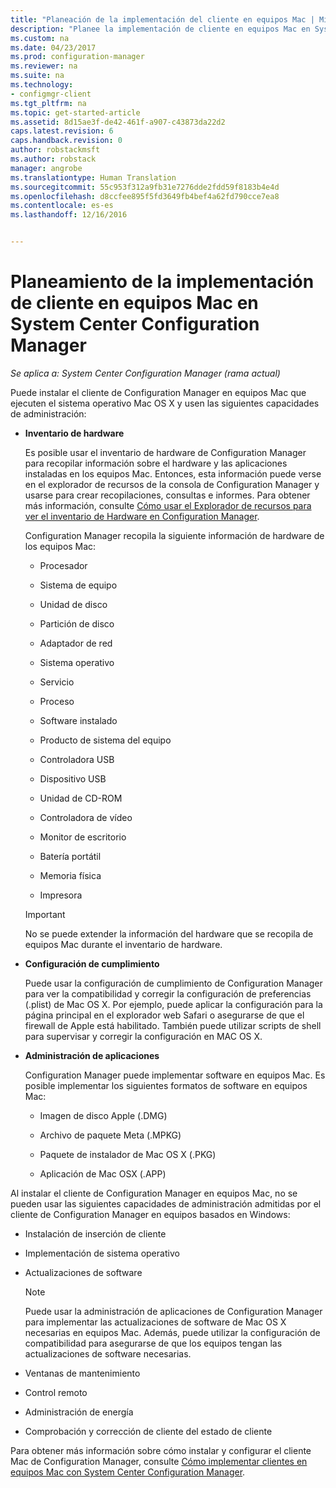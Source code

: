 ```yaml
---
title: "Planeación de la implementación del cliente en equipos Mac | Microsoft Docs"
description: "Planee la implementación de cliente en equipos Mac en System Center Configuration Manager."
ms.custom: na
ms.date: 04/23/2017
ms.prod: configuration-manager
ms.reviewer: na
ms.suite: na
ms.technology:
- configmgr-client
ms.tgt_pltfrm: na
ms.topic: get-started-article
ms.assetid: 8d15ae3f-de42-461f-a907-c43873da22d2
caps.latest.revision: 6
caps.handback.revision: 0
author: robstackmsft
ms.author: robstack
manager: angrobe
ms.translationtype: Human Translation
ms.sourcegitcommit: 55c953f312a9fb31e7276dde2fdd59f8183b4e4d
ms.openlocfilehash: d8ccfee895f5fd3649fb4bef4a62fd790cce7ea8
ms.contentlocale: es-es
ms.lasthandoff: 12/16/2016


---
```

# <a name="planning-for-client-deployment-to-mac-computers-in-system-center-configuration-manager"></a>Planeamiento de la implementación de cliente en equipos Mac en System Center Configuration Manager

*Se aplica a: System Center Configuration Manager (rama actual)*

Puede instalar el cliente de Configuration Manager en equipos Mac que ejecuten el sistema operativo Mac OS X y usen las siguientes capacidades de administración:  

-   **Inventario de hardware**  

     Es posible usar el inventario de hardware de Configuration Manager para recopilar información sobre el hardware y las aplicaciones instaladas en los equipos Mac. Entonces, esta información puede verse en el explorador de recursos de la consola de Configuration Manager y usarse para crear recopilaciones, consultas e informes. Para obtener más información, consulte [Cómo usar el Explorador de recursos para ver el inventario de Hardware en Configuration Manager](../../../../core/clients/manage/inventory/use-resource-explorer-to-view-hardware-inventory.md).  

     Configuration Manager recopila la siguiente información de hardware de los equipos Mac:  

    -   Procesador  

    -   Sistema de equipo  

    -   Unidad de disco  

    -   Partición de disco  

    -   Adaptador de red  

    -   Sistema operativo  

    -   Servicio  

    -   Proceso  

    -   Software instalado  

    -   Producto de sistema del equipo  

    -   Controladora USB  

    -   Dispositivo USB  

    -   Unidad de CD-ROM  

    -   Controladora de vídeo  

    -   Monitor de escritorio  

    -   Batería portátil  

    -   Memoria física  

    -   Impresora  

    > [!IMPORTANT]  
    >  No se puede extender la información del hardware que se recopila de equipos Mac durante el inventario de hardware.  

-   **Configuración de cumplimiento**  

     Puede usar la configuración de cumplimiento de Configuration Manager para ver la compatibilidad y corregir la configuración de preferencias (.plist) de Mac OS X. Por ejemplo, puede aplicar la configuración para la página principal en el explorador web Safari o asegurarse de que el firewall de Apple está habilitado. También puede utilizar scripts de shell para supervisar y corregir la configuración en MAC OS X.  

-   **Administración de aplicaciones**  

     Configuration Manager puede implementar software en equipos Mac. Es posible implementar los siguientes formatos de software en equipos Mac:  

    -   Imagen de disco Apple (.DMG)  

    -   Archivo de paquete Meta (.MPKG)  

    -   Paquete de instalador de Mac OS X (.PKG)  

    -   Aplicación de Mac OSX (.APP)  

 Al instalar el cliente de Configuration Manager en equipos Mac, no se pueden usar las siguientes capacidades de administración admitidas por el cliente de Configuration Manager en equipos basados en Windows:  

-   Instalación de inserción de cliente  

-   Implementación de sistema operativo  

-   Actualizaciones de software  

    > [!NOTE]  
    >  Puede usar la administración de aplicaciones de Configuration Manager para implementar las actualizaciones de software de Mac OS X necesarias en equipos Mac. Además, puede utilizar la configuración de compatibilidad para asegurarse de que los equipos tengan las actualizaciones de software necesarias.  

-   Ventanas de mantenimiento  

-   Control remoto  

-   Administración de energía  

-   Comprobación y corrección de cliente del estado de cliente  

 Para obtener más información sobre cómo instalar y configurar el cliente Mac de Configuration Manager, consulte [Cómo implementar clientes en equipos Mac con System Center Configuration Manager](../../../../core/clients/deploy/deploy-clients-to-macs.md).

